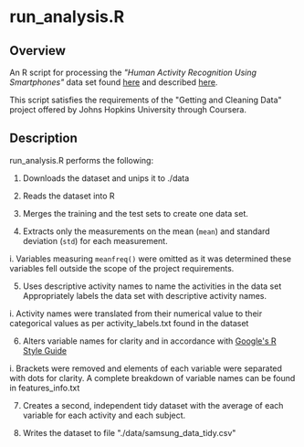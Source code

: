 # run_analysis.R

## Overview
An R script for processing the *"Human Activity Recognition Using Smartphones"* data set found [here](https://d396qusza40orc.cloudfront.net/getdata%2Fprojectfiles%2FUCI%20HAR%20Dataset.zip) and described [here](http://archive.ics.uci.edu/ml/datasets/Human+Activity+Recognition+Using+Smartphones).

This script satisfies the requirements of the "Getting and Cleaning Data" project offered by Johns Hopkins University through Coursera.

## Description
run_analysis.R performs the following:

1. Downloads the dataset and unips it to ./data

2. Reads the dataset into R

3. Merges the training and the test sets to create one data set.

4. Extracts only the measurements on the mean (`mean`) and standard deviation (`std`) for each measurement.

  i. Variables measuring `meanfreq()` were omitted as it was determined these variables     fell outside the scope of the project requirements.

5. Uses descriptive activity names to name the activities in the data set
Appropriately labels the data set with descriptive activity names. 

  i. Activity names were translated from their numerical value to their categorical values as per activity_labels.txt found in the dataset
  
6. Alters variable names for clarity and in accordance with [Google's R Style Guide](https://google-styleguide.googlecode.com/svn/trunk/Rguide.xml)
  
  i. Brackets were removed and elements of each variable were separated with dots for clarity.  A complete breakdown of variable names can be found in features_info.txt

7. Creates a second, independent tidy dataset with the average of each variable for each activity and each subject. 

8. Writes the dataset to file "./data/samsung_data_tidy.csv"
